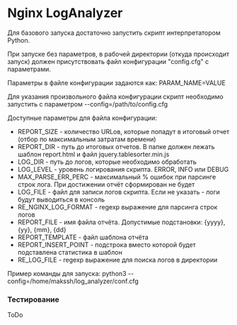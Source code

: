 # Nginx LogAnalyzer
Для базового запуска достаточно запустить скрипт интерпретатором Python.

При запуске без параметров, в рабочей директории (откуда происходит запуск) должен присутствовать
файл конфигурации "config.cfg" с параметрами.

Параметры в файле конфигурации задаются как: PARAM_NAME=VALUE

Для указания произвольного файла конфигурации скрипт необходимо запустить
с параметром --config=/path/to/config.cfg

Доступные параметры для файла конфигурации:
* REPORT_SIZE - количество URLов, которые попадут в итоговый отчет (отбор по максимальным затратам времени)
* REPORT_DIR - путь до итоговых отчетов. В папке должен лежать шаблон report.html и файл jquery.tablesorter.min.js
* LOG_DIR - путь до логов, которые необходимо обработать
* LOG_LEVEL - уровень логирования скрипта. ERROR, INFO или DEBUG
* MAX_PARSE_ERR_PERC - максимальный % ошибок при парсинге строк лога. При достижении отчёт сформирован не будет
* LOG_FILE - файл для записи логов скрипта. Если не указать - логи будут выводиться в консоль
* RE_NGINX_LOG_FORMAT - regexp выражение для парсинга строк логов
* REPORT_FILE - имя файла отчёта. Допустимые подстановки: {yyyy}, {yy}, {mm}, {dd}
* REPORT_TEMPLATE - файл шаблона отчёта
* REPORT_INSERT_POINT - подстрока вместо которой будет подставлена статистика в шаблон 
* RE_LOG_FILE - regexp выражение для поиска логов в директории

Пример команды для запуска: python3 --config=/home/makssh/log_analyzer/conf.cfg

### Тестирование
ToDo
